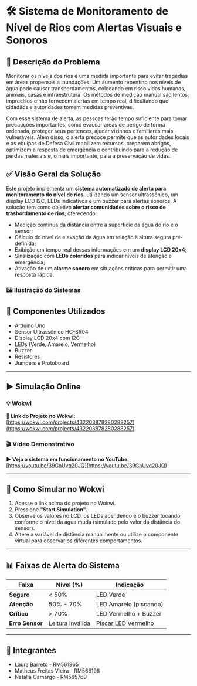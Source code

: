 # 🛠️ Sistema de Monitoramento de Nível de Rios com Alertas Visuais e Sonoros

## 📌 Descrição do Problema

Monitorar os níveis dos rios é uma medida importante para evitar tragédias em áreas propensas a inundações. Um aumento repentino nos níveis de água pode causar transbordamentos, colocando em risco vidas humanas, animais, casas e infraestrutura. Os métodos de medição manual são lentos, imprecisos e não fornecem alertas em tempo real, dificultando que cidadãos e autoridades tomem medidas preventivas.

Com esse sistema de alerta, as pessoas terão tempo suficiente para tomar precauções importantes, como evacuar áreas de perigo de forma ordenada, proteger seus pertences, ajudar vizinhos e familiares mais vulneráveis. Além disso, o alerta precoce permite que as autoridades locais e as equipas de Defesa Civil mobilizem recursos, preparem abrigos, optimizem a resposta de emergência e contribuindo para a redução de perdas materiais e, o mais importante, para a preservação de vidas.

## ✅ Visão Geral da Solução

Este projeto implementa um **sistema automatizado de alerta para monitoramento do nível de rios**, utilizando um sensor ultrassônico, um display LCD I2C, LEDs indicativos e um buzzer para alertas sonoros. A solução tem como objetivo **alertar comunidades sobre o risco de trasbordamento de rios**, oferecendo:

- Medição contínua da distância entre a superfície da água do rio e o sensor;
- Cálculo do nível de elevação da água em relação à altura segura pré-definida;
- Exibição em tempo real dessas informações em um **display LCD 20x4**;
- Sinalização com **LEDs coloridos** para indicar níveis de atenção e emergência;
- Ativação de um **alarme sonoro** em situações críticas para permitir uma resposta rápida.


### 🖼️ Ilustração do Sistemas


## 🔧 Componentes Utilizados

- Arduino Uno
- Sensor Ultrassônico HC-SR04
- Display LCD 20x4 com I2C
- LEDs (Verde, Amarelo, Vermelho)
- Buzzer
- Resistores
- Jumpers e Protoboard

---

## ▶️ Simulação Online

### 💡 Wokwi

**🔗 Link do Projeto no Wokwi:**  
[https://wokwi.com/projects/432203878280288257](https://wokwi.com/projects/432203878280288257)  


### 🎬 Vídeo Demonstrativo

**▶️ Veja o sistema em funcionamento no YouTube:**  
[https://youtu.be/39GnUvq20JQ](https://youtu.be/39GnUvq20JQ)  

---

## 🧪 Como Simular no Wokwi

1. Acesse o link acima do projeto no Wokwi.
2. Pressione **"Start Simulation"**.
3. Observe os valores no LCD, os LEDs acendendo e o buzzer tocando conforme o nível da água muda (simulado pelo valor da distância do sensor).
4. Altere a variável de distância manualmente ou utilize o componente virtual para observar os diferentes comportamentos.

---

## 📊 Faixas de Alerta do Sistema

| Faixa              | Nível (%)       | Indicação         |
|--------------------|------------------|--------------------|
| **Seguro**         | < 50%            | LED Verde          |
| **Atenção**        | 50% - 70%        | LED Amarelo (piscando) |
| **Crítico**        | > 70%            | LED Vermelho + Buzzer |
| **Erro Sensor**    | Leitura inválida | Piscar LED Vermelho |

---

## 👥 Integrantes

- Laura Barreto - RM561965
- Matheus Freitas Vieira - RM566198
- Natália Camargo - RM565769

